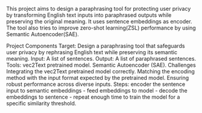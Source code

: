 This project aims to design a paraphrasing tool for protecting user privacy by transforming English text inputs into paraphrased outputs while preserving the original meaning. It uses sentence embeddings as encoder. The tool also tries to improve zero-shot learning(ZSL) performance by using Semantic Autoencoder(SAE).  

Project Components
Target: Design a paraphrasing tool that safeguards user privacy by rephrasing English text while preserving its semantic meaning.
Input: A list of sentences.
Output: A list of paraphrased sentences.
Tools:
vec2Text pretrained model.
Semantic Autoencoder (SAE).
Challenges
Integrating the vec2Text pretrained model correctly.
Matching the encoding method with the input format expected by the pretrained model.
Ensuring robust performance across diverse inputs.
Steps: encoder the sentence input to semantic embeddings - feed embeddings to model - decode the embeddings to sentence - repeat enough time to train the model for a specific similarity threshold. 

